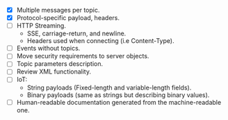 - [x] Multiple messages per topic.
- [x] Protocol-specific payload, headers.
- [ ] HTTP Streaming.
  * SSE, carriage-return, and newline.
  * Headers used when connecting (i.e Content-Type).
- [ ] Events without topics.
- [ ] Move security requirements to server objects.
- [ ] Topic parameters description.
- [ ] Review XML functionality.
- [ ] IoT:
  * String payloads (Fixed-length and variable-length fields).
  * Binary payloads (same as strings but describing binary values).
- [ ] Human-readable documentation generated from the machine-readable one.